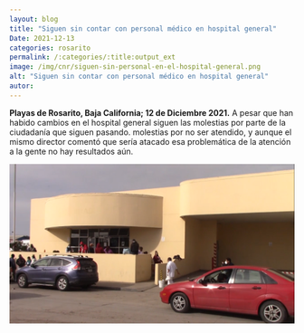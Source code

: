 ```yaml
---
layout: blog
title: "Siguen sin contar con personal médico en hospital general"
Date: 2021-12-13
categories: rosarito
permalink: /:categories/:title:output_ext
image: /img/cnr/siguen-sin-personal-en-el-hospital-general.png
alt: "Siguen sin contar con personal médico en hospital general"
autor:
---
```


**Playas de Rosarito, Baja California; 12 de Diciembre 2021.** 
A pesar que han habido cambios en el hospital general siguen las molestias por parte de la ciudadanía que siguen pasando.
molestias por no ser atendido, y aunque el mismo director comentó que sería atacado esa problemática de la atención a la gente no hay resultados aún.

<div id="carouselExampleSlidesOnly" class="carousel slide" data-ride="carousel">
  <div class="carousel-inner">
    <div class="carousel-item active">
       <img class="d-block w-100" src="/img/cnr/siguen-sin-personal-en-el-hospital-general.png" loading="lazy"  alt="Siguen sin contar con personal médico en hospital general">
    </div>
  </div>
</div>
